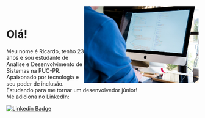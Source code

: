 <img src="https://github.com/ricardoltt/perfil/blob/main/img/foto-perfilgithub.jpg" min-width="400px" max-width="300px" width="300px" align="right" alt="programming">

<br>

# Olá!

<p align="left">
Meu nome é Ricardo, tenho 23 anos e sou estudante de Análise e Desenvolvimento de Sistemas na PUC-PR. <br>
Apaixonado por tecnologia e seu poder de inclusão. Estudando para me tornar um desenvolvedor júnior! <br>
Me adiciona no LinkedIn: 
</p>

[![Linkedin Badge](https://img.shields.io/badge/-LinkedIn-blue?style=flat-square&logo=Linkedin&logoColor=white&link=https://br.linkedin.com/in/ricardoltt)](https://br.linkedin.com/in/ricardoltt)

